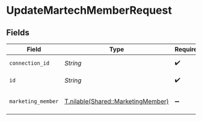 # UpdateMartechMemberRequest


## Fields

| Field                                                                        | Type                                                                         | Required                                                                     | Description                                                                  |
| ---------------------------------------------------------------------------- | ---------------------------------------------------------------------------- | ---------------------------------------------------------------------------- | ---------------------------------------------------------------------------- |
| `connection_id`                                                              | *String*                                                                     | :heavy_check_mark:                                                           | ID of the connection                                                         |
| `id`                                                                         | *String*                                                                     | :heavy_check_mark:                                                           | ID of the Member                                                             |
| `marketing_member`                                                           | [T.nilable(Shared::MarketingMember)](../../models/shared/marketingmember.md) | :heavy_minus_sign:                                                           | A member represents a person                                                 |
